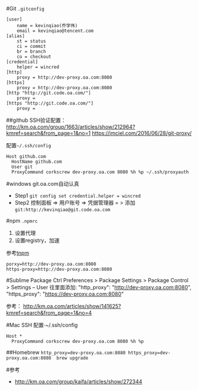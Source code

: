#Git `.gitconfig`

    [user]
        name = kevinqiao(乔学伟)
        email = kevinqiao@tencent.com
    [alias]
        st = status
        ci = commit
        br = branch
        co = checkout
    [credential]
        helper = wincred
    [http]
        proxy = http://dev-proxy.oa.com:8080
    [https]
        proxy = http://dev-proxy.oa.com:8080
    [http "http://git.code.oa.com/"]
        proxy = 
    [https "http://git.code.oa.com/"]
        proxy = 

##github SSH验证配置：
http://km.oa.com/group/1663/articles/show/212964?kmref=search&from_page=1&no=1
https://imciel.com/2016/06/28/git-proxy/

配置`~/.ssh/config`

    Host github.com
      HostName github.com
      User git
      ProxyCommand corkscrew dev-proxy.oa.com 8080 %h %p ~/.ssh/proxyauth

#windows git.oa.com自动认真
+ Step1 `git config set credential.helper = wincred`
+ Step2 控制面板 => 用户账号 => 凭据管理器 = > 添加`git:http://kevinqiao@git.code.oa.com`

#npm `.npmrc`
1. 设置代理
2. 设置registry，加速

参考[tnpm](http://tnpm.oa.com/)

    porxy=http://dev-proxy.oa.com:8080
    https-proxy=http://dev-proxy.oa.com:8080
    

#Sublime Package Ctrl
Preferences > Package Settings > Package Control > Settings – User
往里面添加:
"http_proxy": "http://dev-proxy.oa.com:8080",
"https_proxy": "https://dev-proxy.oa.com:8080"

参考： http://km.oa.com/articles/show/141625?kmref=search&from_page=1&no=4

#Mac SSH 
配置·~/.ssh/config

    Host * 
      ProxyCommand corkscrew dev-proxy.oa.com 8080 %h %p

##Homebrew
`http_proxy=dev-proxy.oa.com:8080 https_proxy=dev-proxy.oa.com:8080  brew upgrade`

#参考
+ http://km.oa.com/group/kaifa/articles/show/272344
